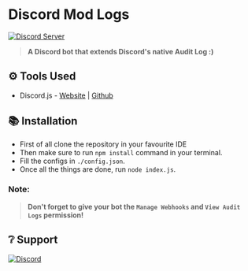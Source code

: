 # Discord Mod Logs
<a href="https://discord.gg/invite/GaczkwfgV9"><img src="https://img.shields.io/discord/800631529351938089?color=5865F2&label=Aniket&style=for-the-badge" alt="Discord Server"></a>
      
> **A Discord bot that extends Discord's native Audit Log :)**

## **⚙️ Tools Used**
- Discord.js - [Website](https://discord.js.org/#/) | [Github](https://github.com/discordjs/discord.js)

## **📚 Installation**

 - First of all clone the repository in your favourite IDE
 - Then make sure to run `npm install` command in your terminal.
 - Fill the configs in `./config.json`.
 - Once all the things are done, run `node index.js`.

### Note:
> **Don't forget to give your bot the `Manage Webhooks` and `View Audit Logs` permission!**


## **❔ Support**
<a href="https://discord.gg/invite/GaczkwfgV9"><img src="https://invidget.switchblade.xyz/GaczkwfgV9" alt="Discord"></a>

